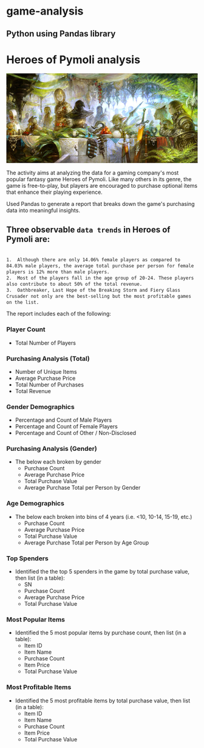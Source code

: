 # game-analysis
## Python using Pandas library 

# Heroes of Pymoli analysis

![Fantasy](Images/Fantasy.jpg)

The activity aims at analyzing the data for a gaming company's most popular fantasy game Heroes of Pymoli. Like many others in its genre, the game is free-to-play, but players are encouraged to purchase optional items that enhance their playing experience. 

Used Pandas to generate a report that breaks down the game's purchasing data into meaningful insights. 

Three observable `data trends` in Heroes of Pymoli are:
-------------------------------------------------------------------------
```

1.	Although there are only 14.06% female players as compared to 84.03% male players, the average total purchase per person for female players is 12% more than male players.
2.	Most of the players fall in the age group of 20-24. These players also contribute to about 50% of the total revenue.
3.	Oathbreaker, Last Hope of the Breaking Storm and Fiery Glass Crusader not only are the best-selling but the most profitable games on the list.

```

The report includes each of the following:

### Player Count

* Total Number of Players

### Purchasing Analysis (Total)

* Number of Unique Items
* Average Purchase Price
* Total Number of Purchases
* Total Revenue

### Gender Demographics

* Percentage and Count of Male Players
* Percentage and Count of Female Players
* Percentage and Count of Other / Non-Disclosed

### Purchasing Analysis (Gender)

* The below each broken by gender
  * Purchase Count
  * Average Purchase Price
  * Total Purchase Value
  * Average Purchase Total per Person by Gender

### Age Demographics

* The below each broken into bins of 4 years (i.e. &lt;10, 10-14, 15-19, etc.)
  * Purchase Count
  * Average Purchase Price
  * Total Purchase Value
  * Average Purchase Total per Person by Age Group

### Top Spenders

* Identified the the top 5 spenders in the game by total purchase value, then list (in a table):
  * SN
  * Purchase Count
  * Average Purchase Price
  * Total Purchase Value

### Most Popular Items

* Identified the 5 most popular items by purchase count, then list (in a table):
  * Item ID
  * Item Name
  * Purchase Count
  * Item Price
  * Total Purchase Value

### Most Profitable Items

* Identified the 5 most profitable items by total purchase value, then list (in a table):
  * Item ID
  * Item Name
  * Purchase Count
  * Item Price
  * Total Purchase Value

